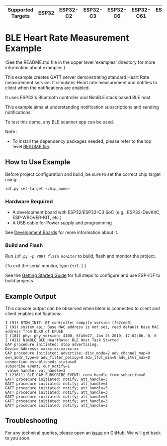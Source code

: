 | Supported Targets | ESP32 | ESP32-C2 | ESP32-C3 | ESP32-C6 | ESP32-C61 | ESP32-H2 | ESP32-S3 |
| ----------------- | ----- | -------- | -------- | -------- | --------- | -------- | -------- |

# BLE Heart Rate Measurement Example

(See the README.md file in the upper level 'examples' directory for more information about examples.)

This example creates GATT server demonstrating standard Heart Rate measurement service. It simulates Heart rate measurement and notifies to client when the notifications are enabled.

It uses ESP32's Bluetooth controller and NimBLE stack based BLE host

This example aims at understanding notification subscriptions and sending notifications.

To test this demo, any BLE scanner app can be used.

Note :

* To install the dependency packages needed, please refer to the top level [README file](../../../README.md#running-test-python-script-pytest).

## How to Use Example

Before project configuration and build, be sure to set the correct chip target using:

```bash
idf.py set-target <chip_name>
```

### Hardware Required

* A development board with ESP32/ESP32-C3 SoC (e.g., ESP32-DevKitC, ESP-WROVER-KIT, etc.)
* A USB cable for Power supply and programming

See [Development Boards](https://www.espressif.com/en/products/devkits) for more information about it.

### Build and Flash

Run `idf.py -p PORT flash monitor` to build, flash and monitor the project.

(To exit the serial monitor, type ``Ctrl-]``.)

See the [Getting Started Guide](https://idf.espressif.com/) for full steps to configure and use ESP-IDF to build projects.

## Example Output

This console output can be observed when blehr is connected to client and client enables notifications:

```
I (91) BTDM_INIT: BT controller compile version [fe7ced0]
I (91) system_api: Base MAC address is not set, read default base MAC address from BLK0 of EFUSE
I (181) phy: phy_version: 4100, 6fa5e27, Jan 25 2019, 17:02:06, 0, 0
I (421) NimBLE_BLE_HeartRate: BLE Host Task Started
GAP procedure initiated: stop advertising.
Device Address: xx:xx:xx:xx:xx:xx
GAP procedure initiated: advertise; disc_mode=2 adv_channel_map=0 own_addr_type=0 adv_filter_policy=0 adv_itvl_min=0 adv_itvl_max=0
connection established; status=0
subscribe event; cur_notify=1
 value handle; val_handle=3
I (21611) BLE_GAP_SUBSCRIBE_EVENT: conn_handle from subscribe=0
GATT procedure initiated: notify; att_handle=3
GATT procedure initiated: notify; att_handle=3
GATT procedure initiated: notify; att_handle=3
GATT procedure initiated: notify; att_handle=3
GATT procedure initiated: notify; att_handle=3
GATT procedure initiated: notify; att_handle=3
GATT procedure initiated: notify; att_handle=3

```

## Troubleshooting

For any technical queries, please open an [issue](https://github.com/espressif/esp-idf/issues) on GitHub. We will get back to you soon.
